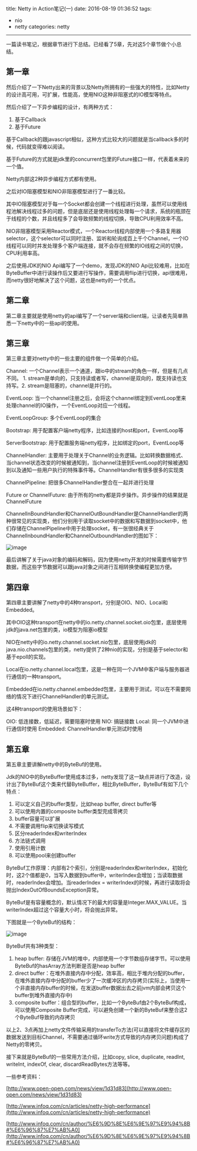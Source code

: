 title: Netty in Action笔记(一)
date: 2016-08-19 01:36:52
tags:
- nio
- netty
categories: netty

----------------

一篇读书笔记，根据章节进行下总结。已经看了5章，先对这5个章节做个小总结。
	
<!--more-->


## 第一章

然后介绍了一下Netty出来的背景以及Netty所拥有的一些强大的特性，比如Netty的设计高可用，可扩展，性能高，使用NIO这种非阻塞式的IO模型等特点。

然后介绍了一下异步编程的设计，有两种方式：

1. 基于Callback
2. 基于Future

基于Callback的跟javascript相似，这种方式比较大的问题就是当callback多的时候，代码就变得难以阅读。

基于Future的方式就是jdk里的concurrent包里的Future接口一样，代表着未来的一个值。

Netty内部这2种异步编程方式都有使用。

之后对IO阻塞模型和NIO非阻塞模型进行了一番比较。

其中IO阻塞模型对于每一个Socket都会创建一个线程进行处理，虽然可以使用线程池解决线程过多的问题，但是底层还是使用线程处理每一个请求，系统的瓶颈在于线程的个数，并且线程多了会导致频繁的线程切换，导致CPU利用效率不高。

NIO非阻塞模型采用Reactor模式，一个Reactor线程内部使用一个多路复用器selector，这个selector可以同时注册、监听和轮询成百上千个Channel，一个IO线程可以同时并发处理多个客户端连接，就不会存在频繁的IO线程之间的切换，CPU利用率高。

之后使用JDK的NIO Api编写了一个demo，发现JDK的NIO Api比较难用，比如在ByteBuffer中进行读操作后又要进行写操作，需要调用flip进行切换，api很难用，而netty很好地解决了这个问题，这也是netty的一个优点。

## 第二章

第二章主要就是使用netty的api编写了一个server端和client端，让读者先简单熟悉一下netty中的一些api的使用。

## 第三章

第三章主要对netty中的一些主要的组件做一个简单的介绍。

Channel: 一个Channel表示一个通道，跟io中的stream的角色一样，但是有几点不同。 1. stream是单向的，只支持读或者写，channel是双向的，既支持读也支持写。2. stream是阻塞的，channel是并行的。

EventLoop: 当一个channel注册之后，会将这个channel绑定到EventLoop里来处理channel的IO操作，一个EventLoop对应一个线程。

EventLoopGroup: 多个EventLoop的集合

Bootstrap: 用于配置客户端netty程序，比如连接的host和port，EventLoop等

ServerBootstrap: 用于配置服务端netty程序，比如绑定的port，EventLoop等

ChannelHandler: 主要用于处理关于Channel的业务逻辑。比如转换数据格式、当channel状态改变的时候被通知到，当channel注册到EventLoop的时候被通知到以及通知一些用户执行的特殊事件等。ChannelHandler有很多很多的实现类

ChannelPipeline: 把很多ChannelHandler整合在一起并进行处理

Future or ChannelFuture: 由于所有的netty都是异步操作。异步操作的结果就是ChannelFuture


ChannelInBoundHandler和ChannelOutBoundHandler是ChannelHandler的两种很常见的实现类，他们分别用于读取socket中的数据和写数据到socket中，他们存储在ChannelPipeline中用于处理socket，有一张很经典关于ChannelInboundHandler和ChannelOutboundHandler的图如下：

![image](http://7x2wh6.com1.z0.glb.clouddn.com/netty01.png)

最后讲解了关于java对象的编码和解码，因为使用netty开发的时候需要传输字节数据，而这些字节数据可以跟java对象之间进行互相转换使编程更加方便。

## 第四章

第四章主要讲解了netty中的4种transport，分别是OIO、NIO、Local和Embedded。

其中OIO这种transport在netty中的io.netty.channel.socket.oio包里，底层使用jdk的java.net包里的类，io模型为阻塞io模型

NIO在netty中的io.netty.channel.socket.nio包里，底层使用jdk的java.nio.channels包里的类，netty提供了2种nio的实现，分别是基于selector和基于epoll的实现。

Local在io.netty.channel.local包里，这是一种在同一个JVM中客户端与服务器进行通信的一种transport。

Embedded在io.netty.channel.embedded包里，主要用于测试，可以在不需要网络的情况下进行ChannelHandler的单元测试。

这4种transport的使用场景如下：

OIO: 低连接数，低延迟，需要阻塞时使用
NIO: 搞链接数
Local: 同一个JVM中进行通信时使用
Embedded: ChannelHandler单元测试时使用


## 第五章

第五章主要讲解netty中的ByteBuf的使用。

Jdk的NIO中的ByteBuffer使用成本过多，netty发现了这一缺点并进行了改造，设计出了ByteBuf这个类来代替ByteBuffer，相比ByteBuffer，ByteBuf有如下几个特点：

1. 可以定义自己的buffer类型，比如heap buffer, direct buffer等
2. 可以使用内置的composite buffer类型完成零拷贝
3. buffer容量可以扩展
4. 不需要调用flip来切换读写模式
5. 区分readerIndex和writerIndex
6. 方法链式调用
7. 使用引用计数
8. 可以使用pool来创建buffer


ByteBuf工作原理：内部有2个索引，分别是readerIndex和writerIndex，初始化时，这2个值都是0，当写入数据到buffer中，writerIndex会增加；当读取数据时，readerIndex会增加。当readerIndex = writerIndex的时候，再进行读取将会抛出IndexOutOfBoundsException异常。

ByteBuf是有容量概念的，默认情况下的最大的容量是Integer.MAX_VALUE。当writerIndex超过这个容量大小时，将会抛出异常。

下图就是一个ByteBuf的结构：

![image](http://7x2wh6.com1.z0.glb.clouddn.com/netty02.png)


ByteBuf共有3种类型：

1. heap buffer: 存储在JVM的堆中，内部使用一个字节数组存储字节。可以使用ByteBuf的hasArray方法判断是否是heap buffer
2. direct buffer：在堆外直接内存中分配，效率高，相比于堆内分配的buffer，在堆外直接内存中分配的buffer少了一次缓冲区的内存拷贝(实际上，当使用一个非直接内存buffer的时候，在发送buffer数据出去之前jvm内部会拷贝这个buffer到堆外直接内存中)
3. composite buffer：组合型的buffer，比如一个ByteBuf由2个ByteBuf构成，可以使用Composite Buffer完成，可以避免创建一个新的ByteBuf来整合这2个ByteBuf导致的内存拷贝

以上2、3点再加上netty文件传输采用的transferTo方法(可以直接将文件缓存区的数据发送到目标Channel，不需要通过循环write方式导致的内存拷贝问题)构成了Netty的零拷贝。


接下来就是ByteBuf的一些常用方法介绍，比如copy, slice, duplicate, readInt, writeInt, indexOf, clear, discardReadBytes方法等等。





一些参考资料：

[http://www.open-open.com/news/view/1d31d83](http://www.open-open.com/news/view/1d31d83)

[http://www.infoq.com/cn/articles/netty-high-performance](http://www.infoq.com/cn/articles/netty-high-performance)

[http://www.infoq.com/cn/author/%E6%9D%8E%E6%9E%97%E9%94%8B#%E6%96%87%E7%AB%A0](http://www.infoq.com/cn/author/%E6%9D%8E%E6%9E%97%E9%94%8B#%E6%96%87%E7%AB%A0)






